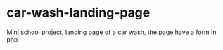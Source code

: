 # car-wash-landing-page
Mini school project, landing page of a car wash, the page have a form in php
